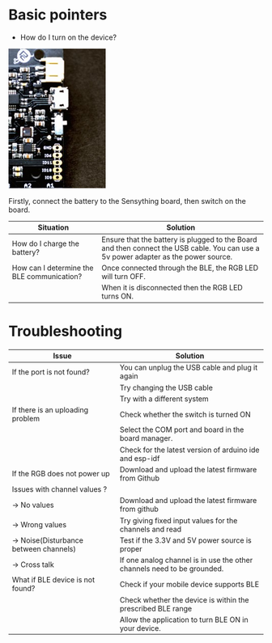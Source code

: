
# Basic pointers

* How do I turn on the device?

![switch](images//switch.jpg)

Firstly, connect the battery to the Sensything board, then switch on the board.

| Situation                        | Solution                                                                                                                             |
|----------------------------------|--------------------------------------------------------------------------------------------------------------------------------------|
| How do I charge the battery?     | Ensure that the battery is plugged to the Board and then connect the USB cable.  You can use a 5v power adapter as the power source. |
| How can I determine the BLE communication?      | Once connected through the BLE, the RGB LED will turn OFF.  |
|                                  | When it is disconnected then the RGB LED turns ON.      |

# Troubleshooting 

| Issue                                  | Solution                                                                |
|----------------------------------------|-------------------------------------------------------------------------|
| If the port is not found?              | You can unplug the USB cable and plug it again                          |
|                                        | Try changing the USB cable                                              |
|                                        | Try with a different system                                             |
| If there is an uploading problem       | Check whether the switch is turned ON                                   |
|                                        | Select the COM port and board in the board manager.                     |
|                                        | Check for the latest version of arduino ide and esp-idf                 |
| If the RGB does not power up           | Download and upload the latest firmware from Github                     |
| Issues with channel values ?           |                                                                         |
| -> No values                           | Download and upload the latest firmware from github                     |
| -> Wrong values                        | Try giving fixed input values for the channels and read                 |
| -> Noise(Disturbance between channels) | Test if the 3.3V and 5V power source is proper                          |
| -> Cross talk                          | If one analog channel is in use the other channels need to be grounded. |
| What if BLE device is not found?       | Check if your mobile device supports BLE                                |
|                                        | Check whether the device is within the prescribed BLE range             |
|                                        | Allow the application to turn BLE ON in your device.                    |
